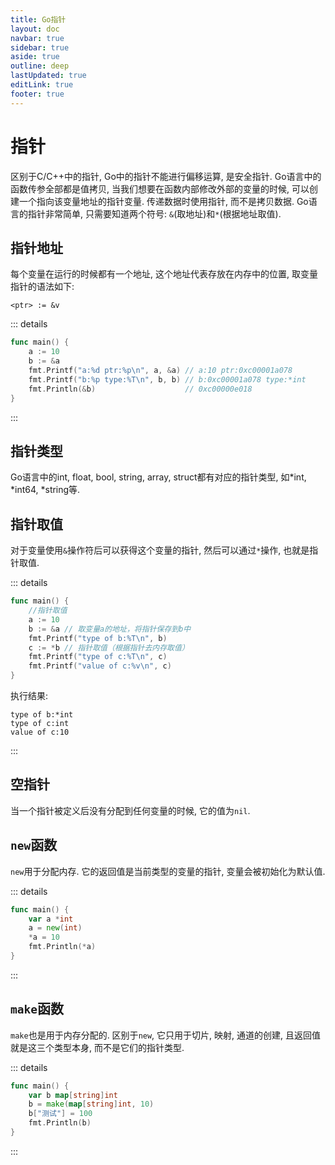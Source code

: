 ```yaml
---
title: Go指针
layout: doc
navbar: true
sidebar: true
aside: true
outline: deep
lastUpdated: true
editLink: true
footer: true
---
```


# 指针

区别于C/C++中的指针, Go中的指针不能进行偏移运算, 是安全指针. Go语言中的函数传参全部都是值拷贝, 当我们想要在函数内部修改外部的变量的时候, 可以创建一个指向该变量地址的指针变量. 传递数据时使用指针, 而不是拷贝数据. Go语言的指针非常简单, 只需要知道两个符号: `&`(取地址)和`*`(根据地址取值).

## 指针地址

每个变量在运行的时候都有一个地址, 这个地址代表存放在内存中的位置, 取变量指针的语法如下:

```
<ptr> := &v
```

::: details
```go
func main() {
    a := 10
    b := &a
    fmt.Printf("a:%d ptr:%p\n", a, &a) // a:10 ptr:0xc00001a078
    fmt.Printf("b:%p type:%T\n", b, b) // b:0xc00001a078 type:*int
    fmt.Println(&b)                    // 0xc00000e018
}
```
:::

## 指针类型

Go语言中的int, float, bool, string, array, struct都有对应的指针类型, 如*int, *int64, *string等.

## 指针取值

对于变量使用`&`操作符后可以获得这个变量的指针, 然后可以通过`*`操作, 也就是指针取值.

::: details
```go
func main() {
    //指针取值
    a := 10
    b := &a // 取变量a的地址，将指针保存到b中
    fmt.Printf("type of b:%T\n", b)
    c := *b // 指针取值（根据指针去内存取值）
    fmt.Printf("type of c:%T\n", c)
    fmt.Printf("value of c:%v\n", c)
}
```
执行结果:
```
type of b:*int
type of c:int
value of c:10
```
:::

## 空指针

当一个指针被定义后没有分配到任何变量的时候, 它的值为`nil`.

## `new`函数

`new`用于分配内存. 它的返回值是当前类型的变量的指针, 变量会被初始化为默认值.

::: details
```go
func main() {
    var a *int
    a = new(int)
    *a = 10
    fmt.Println(*a)
}
```
:::

## `make`函数

`make`也是用于内存分配的. 区别于`new`, 它只用于切片, 映射, 通道的创建, 且返回值就是这三个类型本身, 而不是它们的指针类型. 

::: details
```go
func main() {
    var b map[string]int
    b = make(map[string]int, 10)
    b["测试"] = 100
    fmt.Println(b)
}
```
:::